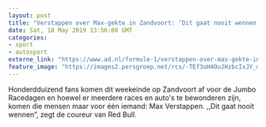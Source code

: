 ```yaml
---
layout: post
title: "Verstappen over Max-gekte in Zandvoort: ‘Dit gaat nooit wennen’"
date: Sat, 18 May 2019 13:56:00 GMT
categories: 
- sport 
- autosport 
externe_link: "https://www.ad.nl/formule-1/verstappen-over-max-gekte-in-zandvoort-dit-gaat-nooit-wennen~a71c2427/"
feature_image: "https://images2.persgroep.net/rcs/-TEf3oH4OuJHzbcIxJY_mW8Ro7M/diocontent/148675219/_fitwidth/400/?appId=21791a8992982cd8da851550a453bd7f&quality=0.7"
---
```


Honderdduizend fans komen dit weekeinde op Zandvoort af voor de Jumbo Racedagen en hoewel er meerdere races en auto's te bewonderen zijn, komen die mensen maar voor één iemand: Max Verstappen. ,,Dit gaat nooit wennen”, zegt de coureur van Red Bull.
